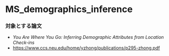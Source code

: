 # MS_demographics_inference

### 対象とする論文
- *You Are Where You Go: Inferring Demographic Attributes
from Location Check-ins*  
- https://www.ccs.neu.edu/home/yzhong/publications/p295-zhong.pdf